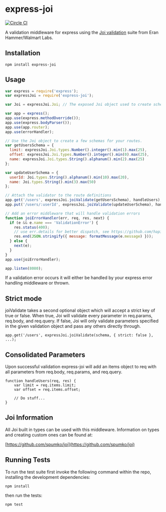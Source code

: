 express-joi
===========

[![Circle CI](https://circleci.com/gh/parkan/express-joi.svg?style=svg)](https://circleci.com/gh/parkan/express-joi)


A validation middleware for express using the [Joi validation](https://github.com/spumko/joi) suite from Eran Hammer/Walmart Labs.

## Installation
```
npm install express-joi
```    
## Usage
```javascript
var express = require('express');
var expressJoi = require('express-joi');

var Joi = expressJoi.Joi; // The exposed Joi object used to create schemas and custom types

var app = express();
app.use(express.methodOverride());
app.use(express.bodyParser());
app.use(app.router);
app.use(errorHandler);

// Use the Joi object to create a few schemas for your routes. 
var getUsersSchema = {
  limit: expressJoi.Joi.types.Number().integer().min(1).max(25),
  offset: expressJoi.Joi.types.Number().integer().min(0).max(25),
  name: expressJoi.Joi.types.String().alphanum().min(2).max(25)
};

var updateUserSchema = {
  userId: Joi.types.String().alphanum().min(10).max(20),
  name: Joi.types.String().min(3).max(50)
};

// Attach the validator to the route definitions
app.get('/users', expressJoi.joiValidate(getUsersSchema), handleUsers);
app.put('/users/:userId', expressJoi.joiValidate(updateUserSchema), handleUpdateUser);

// Add an error middleware that will handle validation errors
function joiErrorHandler(err, req, res, next) {
  if (e && e.name === 'ValidationError') {
    res.status(400);
    // use err.details for better dispatch, see https://github.com/hapijs/joi/blob/master/API.md#errors
    res.end(JSON.stringify({ message: formatMessage(e.message) }));
  } else {
    next(e);
  }
}
app.use(joiErrorHandler);

app.listen(8080);
```
If a validation error occurs it will either be handled by your express error handling middleware or thrown.

## Strict mode

joiValidate takes a second optional object which will accept a strict key of true or false. When true, Joi will validate
every parameter in req.params, req.body, and req.query. If false, Joi will only validate parameters specified in the 
given validation object and pass any others directly through.

```
app.get('/users', expressJoi.joiValidate(schema, { strict: false }, ...);
```

## Consolidated Parameters

Upon successful validation express-joi will add an items object to req with all parameters from req.body, req.params, and req.query.

```
function handleUsers(req, res) {
    var limit = req.items.limit;
    var offset = req.items.offset;
    
    // Do stuff...
}
```

## Joi Information

All Joi built in types can be used with this middleware. Information on types and creating custom ones can be found at:

[https://github.com/spumko/joi](https://github.com/spumko/joi)

## Running Tests

To run the test suite first invoke the following command within the repo, installing the development dependencies:
```
npm install
```

then run the tests:
```
npm test
```
